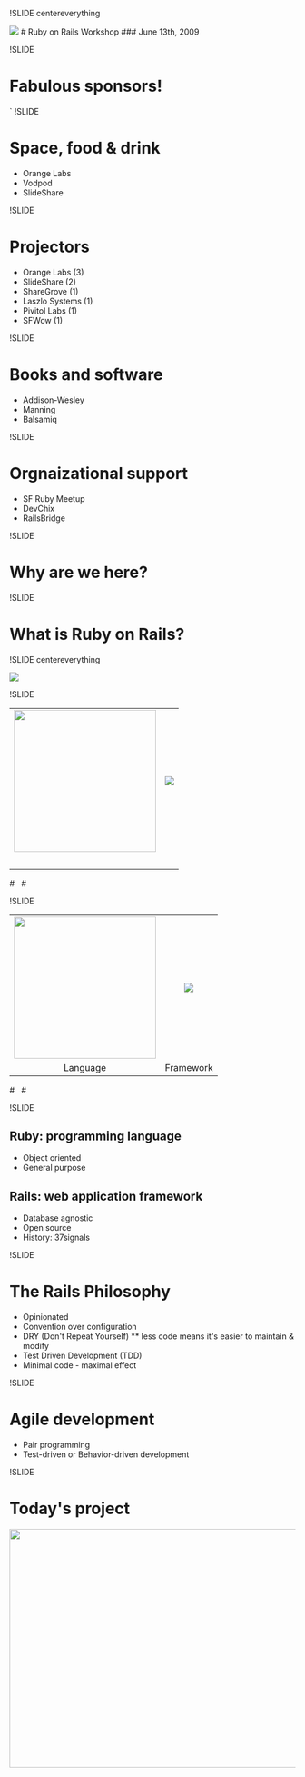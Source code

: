 !SLIDE centereverything

<img src="img/railsbridge_logo.png">
# Ruby on Rails Workshop
### June 13th, 2009

!SLIDE

# Fabulous sponsors!

`
!SLIDE
# Space, food & drink
* Orange Labs 
* Vodpod
* SlideShare

!SLIDE
# Projectors
* Orange Labs (3)
* SlideShare (2)
* ShareGrove (1)
* Laszlo Systems (1)
* Pivitol Labs (1)
* SFWow (1)

!SLIDE
# Books and software 
* Addison-Wesley
* Manning
* Balsamiq

!SLIDE
# Orgnaizational support
* SF Ruby Meetup
* DevChix
* RailsBridge

!SLIDE

# Why are we here?

!SLIDE

# What is Ruby on Rails?

!SLIDE centereverything

<img src="img/web-application.png">

!SLIDE

<table width="100%">
<tr>
<td align="center">
<img src="img/ruby-logo.jpg" width="250">
</td>
<td align="center">
<img src="img/rails_logo.jpg">
</td>
</tr>
<tr>
<td>&nbsp;</td>
<td>&nbsp;</td>
</tr>
</table>
# &nbsp;
# &nbsp;

!SLIDE

<table width="100%">
<tr>
<td align="center">
<img src="img/ruby-logo.jpg" width="250">
</td>
<td align="center">
<img src="img/rails_logo.jpg">
</td>
</tr>
<tr>
<td align="center">
<span class="big-text">Language</span>
</td>
<td align="center">
<span class="big-text">Framework</span>
</td>
</tr>
</table>
# &nbsp;
# &nbsp;

!SLIDE

## Ruby: programming language
* Object oriented
* General purpose

## Rails: web application framework
* Database agnostic
* Open source
* History: 37signals

!SLIDE
# The Rails Philosophy
* Opinionated
* Convention over configuration
* DRY (Don't Repeat Yourself)
** less code means it's easier to maintain & modify
* Test Driven Development (TDD)
* Minimal code - maximal effect

!SLIDE
# Agile development

* Pair programming
* Test-driven or Behavior-driven development

!SLIDE
# Today's project
<a href="http://www.ultrasaurus.com/rubyworkshop/app_design/"><img src="http://www.ultrasaurus.com/rubyworkshop/app_design/unauthenticated_home-0.jpg" width="946" height="420"/></a>





